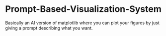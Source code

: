 # Prompt-Based-Visualization-System
Basically an AI version of matplotlib where you can plot your figures by just giving a prompt describing what you want. 
